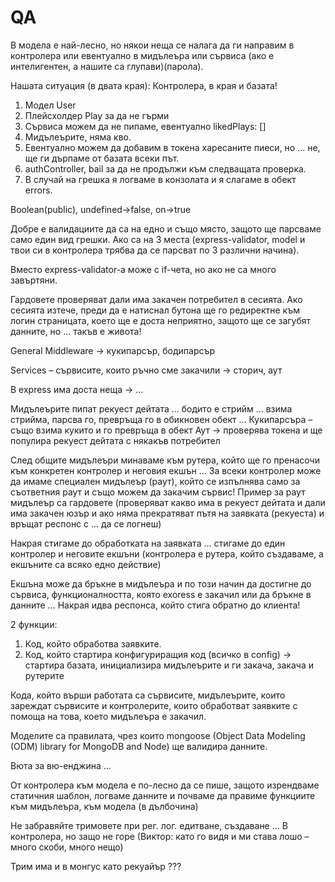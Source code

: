 # QA

В модела е най-лесно, но някои неща се налага да ги направим в контролера или евентуално в мидълеъра или сървиса (ако е интелигентен, а нашите са глупави)(парола).

Нашата ситуация (в двата края): Контролера, в края и базата!

1. Модел User
2. Плейсхолдер Play за да не гърми
3. Сървиса можем да не пипаме, евентуално likedPlays: []
4. Мидълеърите, няма кво.
5. Евентуално можем да добавим в токена харесаните пиеси, но ... не, ще ги дърпаме от базата всеки път.
6. authController, bail за да не продължи към следващата проверка.
7. В случай на грешка я логваме в конзолата и я слагаме в обект errors.

Boolean(public), undefined->false, on->true

Добре е валидациите да са на едно и също място, защото ще парсваме само един вид грешки. Ако са на 3 места (express-validator, model и твои си в контролера трябва да се парсват по 3 различни начина).

Вместо express-validator-а може с if-чета, но ако не са много завъртяни.

Гардовете проверяват дали има закачен потребител в сесията.
Ако сесията изтече, преди да е натиснал бутона ще го редиректне към логин страницата, което ще е доста неприятно, защото ще се загубят данните, но
... такъв е живота!

General Middleware -> кукипарсър, бодипарсър

Services – сървисите, които ръчно сме закачили -> сторич, аут

В express има доста неща -> ...

Мидълеърите пипат рекуест дейтата ... бодито е стрийм ... взима стрийма, парсва го, превръща го в обикновен обект ...
Кукипарсъра – също взима кукито и го превръща в обект
Аут -> проверява токена и ще популира рекуест дейтата с някакъв потребител

След общите мидълеъри минаваме към рутера, който ще го пренасочи към конкретен контролер и неговия екшън ...
За всеки контролер може да имаме специален мидълеър (раут), който се изпълнява само за съответния раут и също можем да закачим сървис!
Пример за раут мидълеър са гардовете (проверяват какво има в рекуест дейтата и дали има закачен юзър и ако няма прекратяват пътя на заявката (рекуеста) и връщат респонс с ... да се логнеш)

Накрая стигаме до обработката на заявката ... стигаме до един контролер и неговите екшъни (контролера е рутера, който създаваме, а екшъните са всяко едно действие)

Екшъна може да бръкне в мидълеъра и по този начин да достигне до сървиса, функционалността, която exoress е закачил или да бръкне в данните ...
Накрая идва респонса, който стига обратно до клиента!

2 функции:

1. Код, който обработва заявките.
2. Код, който стартира конфигуриращия код (всичко в config) -> стартира базата, инициализира мидълеърите и ги закача, закача и рутерите

Кода, който върши работата са сървисите, мидълеърите, които зареждат сървисите и контролерите, които обработват заявките с помоща на това, което мидълеъра е закачил.

Моделите са правилата, чрез които mongoose (Object Data Modeling (ODM) library for MongoDB and Node) ще валидира данните.

Вюта за вю-енджина ...

От контролера към модела е по-лесно да се пише, защото изрендваме статичния шаблон, логваме данните и почваме да правиме функциите към мидълеъра, към модела (в дълбочина)

Не забравяйте тримовете при рег. лог. едитване, създаване ...
В контролера, но защо не горе (Виктор: като го видя и ми става лошо – много скоби, много нещо)

Трим има и в монгус като рекуайър ???
